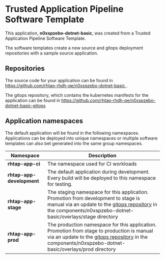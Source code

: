 # Trusted Application Pipeline Software Template

This application, **n0xspzebo-dotnet-basic**, was created from a Trusted Application Pipeline Software Template.

The software templates create a new source and gitops deployment repositories with a sample source application. 

## Repositories

The source code for your application can be found in [https://github.com/rhtap-rhdh-qe/n0xspzebo-dotnet-basic ](https://github.com/rhtap-rhdh-qe/n0xspzebo-dotnet-basic ).
 
The gitops repository, which contains the kubernetes manifests for the application can be found in 
[https://github.com/rhtap-rhdh-qe/n0xspzebo-dotnet-basic-gitops ](https://github.com/rhtap-rhdh-qe/n0xspzebo-dotnet-basic-gitops ) 

## Application namespaces 

The default application will be found in the following namespaces. Applications can be deployed into unique namespaces or multiple software templates can also bet generated into the same group namespaces.  

|  Namespace   |  Description   |  
| -------- | -------- |
| **rhtap-app-ci** | The namespace used for CI workloads |
| **rhtap-app-development** | The default application during development. Every build will be deployed to this namespace for testing. |
| **rhtap-app-stage** | The staging namespace for this application. Promotion from development to stage is manual via an update to the [gitops repository](https://github.com/rhtap-rhdh-qe/n0xspzebo-dotnet-basic-gitops ) in the components/n0xspzebo-dotnet-basic/overlays/stage directory |
| **rhtap-app-prod** | The production namespace for this application. Promotion from stage to production is manual via an update to the [gitops repository](https://github.com/rhtap-rhdh-qe/n0xspzebo-dotnet-basic-gitops ) in the components/n0xspzebo-dotnet-basic/overlays/prod directory |